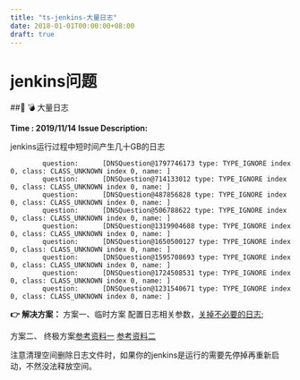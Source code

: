 ```yaml
---
title: "ts-jenkins-大量日志"
date: 2018-01-01T00:00:00+08:00
draft: true
---
```

# jenkins问题

## 💣 大量日志 

**Time : 2019/11/14**
**Issue Description:**

jenkins运行过程中短时间产生几十GB的日志

```
        question:      [DNSQuestion@1797746173 type: TYPE_IGNORE index 0, class: CLASS_UNKNOWN index 0, name: ]
        question:      [DNSQuestion@714133012 type: TYPE_IGNORE index 0, class: CLASS_UNKNOWN index 0, name: ]
        question:      [DNSQuestion@487856828 type: TYPE_IGNORE index 0, class: CLASS_UNKNOWN index 0, name: ]
        question:      [DNSQuestion@506788622 type: TYPE_IGNORE index 0, class: CLASS_UNKNOWN index 0, name: ]
        question:      [DNSQuestion@1319904688 type: TYPE_IGNORE index 0, class: CLASS_UNKNOWN index 0, name: ]
        question:      [DNSQuestion@1650500127 type: TYPE_IGNORE index 0, class: CLASS_UNKNOWN index 0, name: ]
        question:      [DNSQuestion@1595708693 type: TYPE_IGNORE index 0, class: CLASS_UNKNOWN index 0, name: ]
        question:      [DNSQuestion@1724508531 type: TYPE_IGNORE index 0, class: CLASS_UNKNOWN index 0, name: ]
        question:      [DNSQuestion@1231540671 type: TYPE_IGNORE index 0, class: CLASS_UNKNOWN index 0, name: ]
```

**👉 解决方案：**
方案一、临时方案
配置日志相关参数，[关掉不必要的日志](https://my.oschina.net/mrpei123/blog/1810647);

方案二、 终极方案[参考资料一](https://my.oschina.net/redhat1520/blog/616827) [参考资料二](https://issues.jenkins-ci.org/browse/JENKINS-10160)

注意清理空间删除日志文件时，如果你的jenkins是运行的需要先停掉再重新启动，不然没法释放空间。
